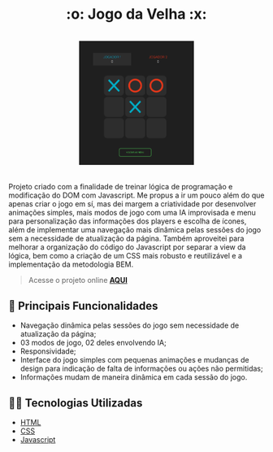 
<div align="center">
<h1>
:o: Jogo da Velha :x:
</h1>

<br>
<img src="./assets/preview/main.png" title="board" style="width: 45%;"> 
</div>
<br>


Projeto criado com a finalidade de treinar lógica de programação e modificação do DOM com Javascript. Me propus a ir um pouco além do que apenas criar o jogo em sí, mas dei margem a criatividade por desenvolver animações simples, mais modos de jogo com uma IA improvisada e menu para personalização das informações dos players e escolha de ícones, além de implementar uma navegação mais dinâmica pelas sessões do jogo sem a necessidade de atualização da página. Também aproveitei para melhorar a organização do código do Javascript por separar a view da lógica, bem como a criação de um CSS mais robusto e reutilizável e a implementação da metodologia BEM.

> Acesse o projeto online **[AQUI](https://deivisonsm.github.io/Jogo-da-Velha/)**

## :pushpin: Principais Funcionalidades

- Navegação dinâmica pelas sessões do jogo sem necessidade de atualização da página;
- 03 modos de jogo, 02 deles envolvendo IA;
- Responsividade;
- Interface do jogo simples com pequenas animações e mudanças de design para indicação de falta de informações ou ações não permitidas;
- Informações mudam de maneira dinâmica em cada sessão do jogo.

## 	:man_technologist: Tecnologias Utilizadas

- [HTML](https://developer.mozilla.org/en-US/docs/Web/HTML)
- [CSS](https://developer.mozilla.org/en-US/docs/Web/CSS)
- [Javascript](https://developer.mozilla.org/en-US/docs/Web/JavaScript)
